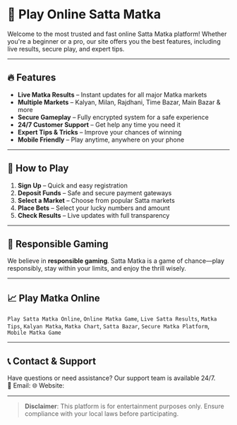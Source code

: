 # 🎲 Play Online Satta Matka

Welcome to the most trusted and fast online Satta Matka platform! Whether you're a beginner or a pro, our site offers you the best features, including live results, secure play, and expert tips.

---

## 🔥 Features

- **Live Matka Results** – Instant updates for all major Matka markets
- **Multiple Markets** – Kalyan, Milan, Rajdhani, Time Bazar, Main Bazar & more
- **Secure Gameplay** – Fully encrypted system for a safe experience
- **24/7 Customer Support** – Get help any time you need it
- **Expert Tips & Tricks** – Improve your chances of winning
- **Mobile Friendly** – Play anytime, anywhere on your phone

---

## 📘 How to Play

1. **Sign Up** – Quick and easy registration
2. **Deposit Funds** – Safe and secure payment gateways
3. **Select a Market** – Choose from popular Satta markets
4. **Place Bets** – Select your lucky numbers and amount
5. **Check Results** – Live updates with full transparency

---

## 🎯 Responsible Gaming

We believe in **responsible gaming**. Satta Matka is a game of chance—play responsibly, stay within your limits, and enjoy the thrill wisely.

---

## 📈 Play Matka Online

`Play Satta Matka Online`, `Online Matka Game`, `Live Satta Results`, `Matka Tips`, `Kalyan Matka`, `Matka Chart`, `Satta Bazar`, `Secure Matka Platform`, `Mobile Matka Game`

---

## 📞 Contact & Support

Have questions or need assistance? Our support team is available 24/7.  
📧 Email:
🌐 Website:

---

> **Disclaimer**: This platform is for entertainment purposes only. Ensure compliance with your local laws before participating.

